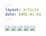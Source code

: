 ```yaml
---
layout: article
date: 0001-01-01
---
```


![](https://cdn.lewd.host/6cne9T1g.png)
![](https://cdn.lewd.host/hKd3wZ3M.png)
![](https://cdn.lewd.host/IXywcFHG.jpg)
![](https://cdn.lewd.host/nwynvo6w.jpg)
![](https://cdn.lewd.host/5B61rXt2.jpg)